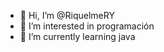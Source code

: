 - 👋 Hi, I’m @RiquelmeRY
- 👀 I’m interested in  programación
- 🌱 I’m currently learning  java 

<!---
RiquelmeRY/RiquelmeRY is a ✨ special ✨ repository because its `README.md` (this file) appears on your GitHub profile.
You can click the Preview link to take a look at your changes.
--->
